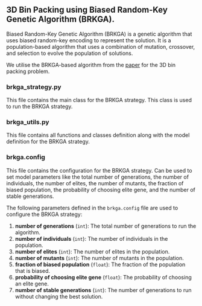 ## 3D Bin Packing using Biased Random-Key Genetic Algorithm (BRKGA).

Biased Random-Key Genetic Algorithm (BRKGA) is a genetic algorithm that uses biased random-key encoding to represent the solution. It is a population-based algorithm that uses a combination of mutation, crossover, and selection to evolve the population of solutions.

We utilise the BRKGA-based algorithm from the [paper]((https://www.sciencedirect.com/science/article/pii/S0925527313001837)) for the 3D bin packing problem.



### brkga_strategy.py

This file contains the main class for the BRKGA strategy. This class is used to run the BRKGA strategy.

### brkga_utils.py

This file contains all functions and classes definition along with the model definition for the BRKGA strategy.

### brkga.config

This file contains the configuration for the BRKGA strategy. Can be used to set model parameters like the total number of generations, the number of individuals, the number of elites, the number of mutants, the fraction of biased population, the probability of choosing elite gene, and the number of stable generations.

The following parameters defined in the `brkga.config` file are used to configure the BRKGA strategy:
1. **number of generations** (`int`): The total number of generations to run the algorithm.
2. **number of individuals** (`int`): The number of individuals in the population.
3. **number of elites** (`int`): The number of elites in the population.
4. **number of mutants** (`int`): The number of mutants in the population.
5. **fraction of biased population** (`float`): The fraction of the population that is biased.
6. **probability of choosing elite gene** (`float`): The probability of choosing an elite gene.
7. **number of stable generations** (`int`): The number of generations to run without changing the best solution.
